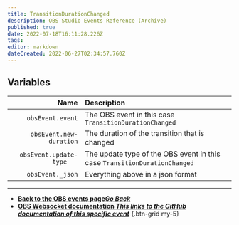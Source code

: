 ```yaml
---
title: TransitionDurationChanged
description: OBS Studio Events Reference (Archive)
published: true
date: 2022-07-18T16:11:28.226Z
tags: 
editor: markdown
dateCreated: 2022-06-27T02:34:57.760Z
---
```


## Variables

Name | Description
----:|:------------
`obsEvent.event` | The OBS event in this case `TransitionDurationChanged`
`obsEvent.new-duration` | The duration of the transition that is changed
`obsEvent.update-type	` | The update type of the OBS event in this case `TransitionDurationChanged`
`obsEvent._json` | Everything above in a json format
---

- [<i class="mdi mdi-chevron-left"></i>**Back to the OBS events page*Go Back***](/en/Broadcasters/OBS/Archive/Events)
- [<i class="mdi mdi-github"></i> **OBS Websocket documentation *This links to the GitHub documentation of this specific event***](https://github.com/obsproject/obs-websocket/blob/4.x-current/docs/generated/protocol.md#transitiondurationchanged)
{.btn-grid my-5}
